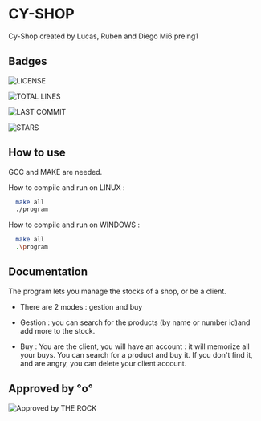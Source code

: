 
# CY-SHOP

Cy-Shop created by Lucas, Ruben and Diego
Mi6 preing1


## Badges
![LICENSE](https://img.shields.io/badge/PROJECT%20NAME-CY--SHOP-green/?style=for-the-badge&logo=appveyor)

![TOTAL LINES](https://img.shields.io/tokei/lines/github/lucasjmr/CyShop?style=for-the-badge)

![LAST COMMIT](https://img.shields.io/github/commit-activity/y/lucasjmr/CyShop?style=for-the-badge)

![STARS](https://img.shields.io/github/stars/lucasjmr/Cy-Shop?style=for-the-badge)
## How to use
GCC and MAKE are needed.

How to compile and run on LINUX : 

```bash
  make all
  ./program
```
How to compile and run on WINDOWS :
```bash
  make all
  .\program
```
## Documentation

The program lets you manage the stocks of a shop, or be a client. 
- There are 2 modes : gestion and buy

- Gestion : you can search for the products (by name or number id)and add more to the stock. 
- Buy : You are the client, you will have an account : it will memorize all your buys. You can search for a product and buy it. If you don't find it, and are angry, you can delete your client account. 



## Approved by °o°

![Approved by THE ROCK](https://i.imgur.com/CxFMN2w.png)
